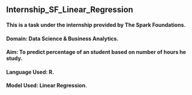 ## Internship_SF_Linear_Regression

#### This is a task under the internship provided by The Spark Foundations.
#### Domain: Data Science & Business Analytics.
#### Aim: To predict percentage of an student based on number of hours he study.
#### Language Used: R.
#### Model Used: Linear Regression.

